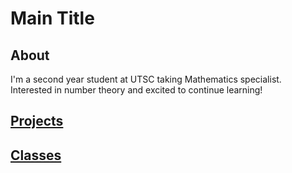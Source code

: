 # Main Title

## About
I'm a second year student at UTSC taking Mathematics specialist. Interested in number theory and excited to continue learning!

## [Projects](pages/projects-page.md)

## [Classes](pages/classes-page.md)
